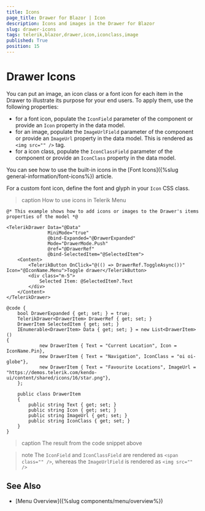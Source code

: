 ```yaml
---
title: Icons
page_title: Drawer for Blazor | Icon
description: Icons and images in the Drawer for Blazor
slug: drawer-icons
tags: telerik,blazor,drawer,icon,iconclass,image
published: True
position: 15
---
```


# Drawer Icons

You can put an image, an icon class or a font icon for each item in the Drawer to illustrate its purpose for your end users. To apply them, use the following properties:

* for a font icon, populate the `IconField` parameter of the component or provide an `Icon` property in the data model.
* for an image, populate the `ImageUrlField` parameter of the component or provide an `ImageUrl` property in the data model. This is rendered as `<img src="" />` tag.
* for a icon class, populate the `IconClassField` parameter of the component or provide an `IconClass` property in the data model.

You can see how to use the built-in icons in the [Font Icons]({%slug  general-information/font-icons%}) article.

For a custom font icon, define the font and glyph in your `Icon` CSS class.

>caption How to use icons in Telerik Menu

````CSHTML
@* This example shows how to add icons or images to the Drawer's items properties of the model *@

<TelerikDrawer Data="@Data"
               MiniMode="true"
               @bind-Expanded="@DrawerExpanded"
               Mode="DrawerMode.Push"
               @ref="@DrawerRef"
               @bind-SelectedItem="@SelectedItem">
    <Content>
        <TelerikButton OnClick="@(() => DrawerRef.ToggleAsync())" Icon="@IconName.Menu">Toggle drawer</TelerikButton>
        <div class="m-5">
            Selected Item: @SelectedItem?.Text
        </div>
    </Content>
</TelerikDrawer>

@code {
    bool DrawerExpanded { get; set; } = true;
    TelerikDrawer<DrawerItem> DrawerRef { get; set; }
    DrawerItem SelectedItem { get; set; }
    IEnumerable<DrawerItem> Data { get; set; } = new List<DrawerItem>()
{
            new DrawerItem { Text = "Current Location", Icon = IconName.Pin},
            new DrawerItem { Text = "Navigation", IconClass = "oi oi-globe"},
            new DrawerItem { Text = "Favourite Locations", ImageUrl = "https://demos.telerik.com/kendo-ui/content/shared/icons/16/star.png"},
    };

    public class DrawerItem
    {
        public string Text { get; set; }
        public string Icon { get; set; }
        public string ImageUrl { get; set; }
        public string IconClass { get; set; }
    }
}
````

>caption The result from the code snippet above

>note The `IconField` and `IconClassField` are rendered as `<span class="" />`, whereas the `ImageUrlField` is rendered as `<img src="" />`

## See Also

  * [Menu Overview]({%slug components/menu/overview%})
